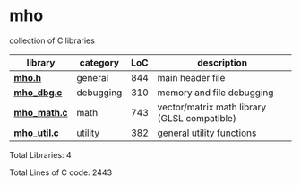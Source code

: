 # mho
collection of C libraries

<a name="mho_libs"></a>

library    | category | LoC | description
--------------------- | -------- | --- | --------------------------------
**[mho.h](mho.h)**| general | 844 | main header file
**[mho_dbg.c](mho_dbg.c)** | debugging | 310 | memory and file debugging
**[mho_math.c](mho_math.c)** | math | 743 | vector/matrix math library (GLSL compatible)
**[mho_util.c](mho_util.c)** | utility | 382 | general utility functions

Total Libraries: 4

Total Lines of C code: 2443
